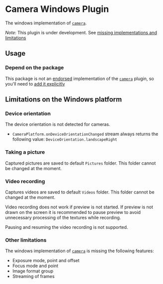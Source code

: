 # Camera Windows Plugin

The windows implementation of [`camera`][camera].

*Note*: This plugin is under development.
See [missing implementations and limitations](#limitations-on-the-windows-platform)

## Usage

### Depend on the package

This package is not an [endorsed][endorsed-federated-plugin] 
implementation of the [`camera`][camera] plugin, so you'll need to
[add it explicitly][install]

## Limitations on the Windows platform

### Device orientation

The device orientation is not detected for cameras.

- `CameraPlatform.onDeviceOrientationChanged` stream always
returns the following value: `DeviceOrientation.landscapeRight`

### Taking a picture

Captured pictures are saved to default `Pictures` folder.
This folder cannot be changed at the moment.

### Video recording

Captures videos are saved to default `Videos` folder.
This folder cannot be changed at the moment.

Video recording does not work if preview is not started.
If preview is not drawn on the screen it is recommended to pause preview
to avoid unnecessary processing of the textures while recording.

Pausing and resuming the video recording is not supported.

### Other limitations

The windows implementation of [`camera`][camera]
is missing the following features:

- Exposure mode, point and offset
- Focus mode and point
- Image format group
- Streaming of frames

<!-- Links -->

[camera]: https://pub.dev/packages/camera
[endorsed-federated-plugin]: https://flutter.dev/docs/development/packages-and-plugins/developing-packages#endorsed-federated-plugin
[install]: https://pub.dev/packages/camera_windows/install
